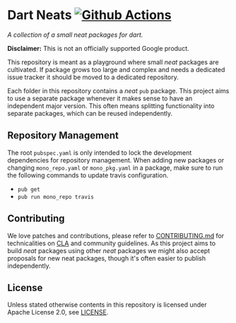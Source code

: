 Dart Neats [![Github Actions](https://github.com/google/dart-neats/actions/workflows/dart.yml/badge.svg)](https://github.com/google/dart-neats/actions/workflows/dart.yml)
==========
_A collection of a small neat packages for dart._

**Disclaimer:** This is not an officially supported Google product.

This repository is meant as a playground where small _neat_ packages are
cultivated. If package grows too large and complex and needs a dedicated issue
tracker it should be moved to a dedicated repository.

Each folder in this repository contains a _neat_ `pub` package. This project
aims to use a separate package whenever it makes sense to have an independent
major version. This often means splitting functionality into separate packages,
which can be reused independently.

## Repository Management
The root `pubspec.yaml` is only intended to lock the development dependencies
for repository management. When adding new packages or changing `mono_repo.yaml`
or `mono_pkg.yaml` in a package, make sure to run the following commands to
update travis configuration.

 * `pub get`
 * `pub run mono_repo travis`

## Contributing
We love patches and contributions, please refer to [CONTRIBUTING.md][1] for
technicalities on [CLA][2] and community guidelines. As this project aims to
build _neat_ packages using other _neat_ packages we might also accept proposals
for new neat packages, though it's often easier to publish independently.

## License
Unless stated otherwise contents in this repository is licensed under
Apache License 2.0, see [LICENSE](LICENSE).

[1]: CONTRIBUTING.md
[2]: https://cla.developers.google.com/
